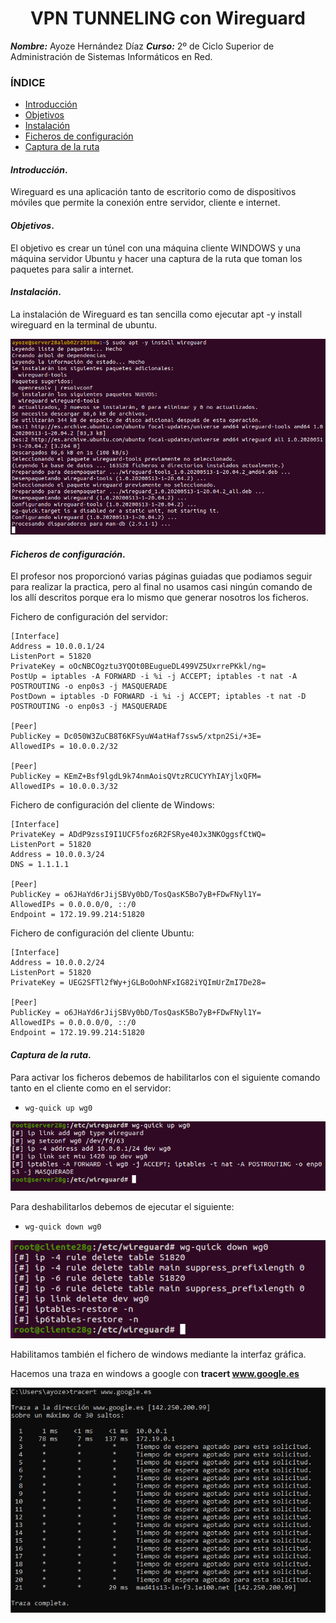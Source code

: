 
<center>

# VPN TUNNELING con Wireguard


</center>

***Nombre:*** Ayoze Hernández Díaz
***Curso:*** 2º de Ciclo Superior de Administración de Sistemas Informáticos en Red.

### ÍNDICE

+ [Introducción](#id1)
+ [Objetivos](#id2)
+ [Instalación](#id3)
+ [Ficheros de configuración](#id4)
+ [Captura de la ruta](#id5)

#### ***Introducción***. <a name="id1"></a>

Wireguard es una aplicación tanto de escritorio como de dispositivos móviles que permite la conexión entre servidor, cliente e internet.

#### ***Objetivos***. <a name="id2"></a>

El objetivo es crear un túnel con una máquina cliente WINDOWS y una máquina servidor Ubuntu y hacer una captura de la ruta que toman los paquetes para salir a internet.

#### ***Instalación***. <a name="id3"></a>

La instalación de Wireguard es tan sencilla como ejecutar apt -y install wireguard en la terminal de ubuntu.

![](./img/001.png)

#### ***Ficheros de configuración***. <a name="id4"></a>

El profesor nos proporcionó varias páginas guiadas que podiamos seguir para realizar la practica, pero al final no usamos casi ningún comando de los allí descritos porque era lo mismo que generar nosotros los ficheros.

Fichero de configuración del servidor:

```
[Interface]
Address = 10.0.0.1/24
ListenPort = 51820
PrivateKey = oOcNBCOgztu3YQOt0BEugueDL499VZ5UxrrePKkl/ng=
PostUp = iptables -A FORWARD -i %i -j ACCEPT; iptables -t nat -A POSTROUTING -o enp0s3 -j MASQUERADE
PostDown = iptables -D FORWARD -i %i -j ACCEPT; iptables -t nat -D POSTROUTING -o enp0s3 -j MASQUERADE

[Peer]
PublicKey = Dc050W3ZuCB8T6KFSyuW4atHaf7ssw5/xtpn2Si/+3E=
AllowedIPs = 10.0.0.2/32

[Peer]
PublicKey = KEmZ+Bsf9lgdL9k74nmAoisQVtzRCUCYYhIAYjlxQFM=
AllowedIPs = 10.0.0.3/32

```

Fichero de configuración del cliente de Windows:

```
[Interface]
PrivateKey = ADdP9zssI9I1UCF5foz6R2FSRye40Jx3NKOggsfCtWQ=
ListenPort = 51820
Address = 10.0.0.3/24
DNS = 1.1.1.1

[Peer]
PublicKey = o6JHaYd6rJijSBVy0bD/TosQasK5Bo7yB+FDwFNyl1Y=
AllowedIPs = 0.0.0.0/0, ::/0
Endpoint = 172.19.99.214:51820
```

Fichero de configuración del cliente Ubuntu:

```
[Interface]
Address = 10.0.0.2/24
ListenPort = 51820
PrivateKey = UEG2SFTl2fWy+jGLBoOohNFxIG82iYQImUrZmI7De28=

[Peer]
PublicKey = o6JHaYd6rJijSBVy0bD/TosQasK5Bo7yB+FDwFNyl1Y=
AllowedIPs = 0.0.0.0/0, ::/0
Endpoint = 172.19.99.214:51820
```

#### ***Captura de la ruta***. <a name="id5"></a>

Para activar los ficheros debemos de habilitarlos con el siguiente comando tanto en el cliente como en el servidor:

* ```wg-quick up wg0```

![](./img/002.png)

Para deshabilitarlos debemos de ejecutar el siguiente:

* ```wg-quick down wg0```

![](./img/003.png)

Habilitamos también el fichero de windows mediante la interfaz gráfica.

Hacemos una traza en windows a google con **tracert www.google.es**

![](./img/004.png)
